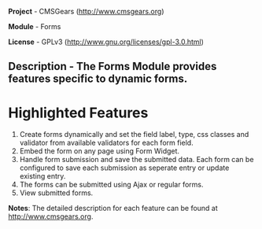 **Project** - CMSGears (http://www.cmsgears.org)

**Module**  - Forms

**License** - GPLv3 (http://www.gnu.org/licenses/gpl-3.0.html)

**Description** - The Forms Module provides features specific to dynamic forms.
---

# Highlighted Features
1. Create forms dynamically and set the field label, type, css classes and validator from available validators for each form field.
2. Embed the form on any page using Form Widget.
3. Handle form submission and save the submitted data. Each form can be configured to save each submission as seperate entry or update existing entry.
4. The forms can be submitted using Ajax or regular forms.
5. View submitted forms.

**Notes**: The detailed description for each feature can be found at http://www.cmsgears.org.
